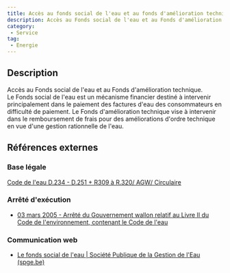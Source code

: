 ```yaml
---
title: Accès au fonds social de l'eau et au fonds d'amélioration technique
description: Accès au Fonds social de l'eau et au Fonds d'amélioration technique
category: 
 - Service
tag: 
 - Energie
---
```


## Description

Accès au Fonds social de l'eau et au Fonds d'amélioration technique.
Le Fonds social de l'eau est un mécanisme financier destiné à intervenir principalement dans le paiement des factures d'eau des consommateurs en difficulté de paiement. Le Fonds d'amélioration technique vise à intervenir dans le remboursement de frais pour des améliorations d'ordre technique en vue d'une gestion rationnelle de l'eau.

## Références externes 

### Base légale

[Code de l'eau D.234 - D.251  + R309 à R.320/ AGW/ Circulaire](http://environnement.wallonie.be/legis/Codeenvironnement/codeeaucoordonneD.htm)

### Arrêté d'exécution

- [03 mars 2005 - Arrêté du Gouvernement wallon relatif au Livre II du Code de l'environnement, contenant le Code de l'eau](https://wallex.wallonie.be/eli/arrete/2005/03/03/2005027314/2005/04/12?doc=4575&rev=3873-1439)
### Communication web

- [Le fonds social de l'eau | Société Publique de la Gestion de l'Eau (spge.be)](http://www.spge.be/fr/fonds-social-de-l-eau.html?IDC=2039)


